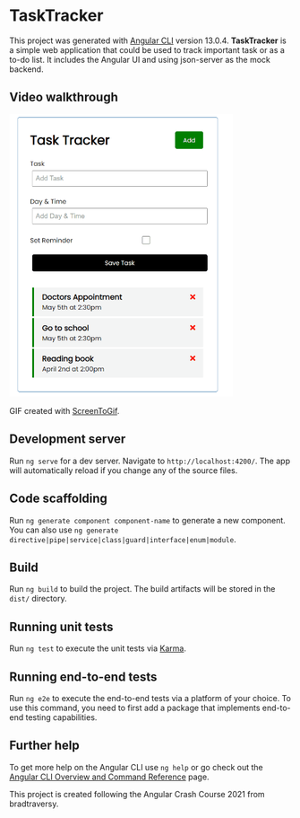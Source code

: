 # TaskTracker

This project was generated with [Angular CLI](https://github.com/angular/angular-cli) version 13.0.4.
**TaskTracker** is a simple web application that could be used to track important task or as a to-do list. It includes the Angular UI and using json-server as the mock backend.

## Video walkthrough

<img src='https://github.com/Amynnct/Angular-Task-Tracker/blob/master/walk-through.gif' title='Video Walkthrough' width='399' alt='Video Walkthrough' />

GIF created with [ScreenToGif](http://www.screentogif.com/).

## Development server

Run `ng serve` for a dev server. Navigate to `http://localhost:4200/`. The app will automatically reload if you change any of the source files.

## Code scaffolding

Run `ng generate component component-name` to generate a new component. You can also use `ng generate directive|pipe|service|class|guard|interface|enum|module`.

## Build

Run `ng build` to build the project. The build artifacts will be stored in the `dist/` directory.

## Running unit tests

Run `ng test` to execute the unit tests via [Karma](https://karma-runner.github.io).

## Running end-to-end tests

Run `ng e2e` to execute the end-to-end tests via a platform of your choice. To use this command, you need to first add a package that implements end-to-end testing capabilities.

## Further help

To get more help on the Angular CLI use `ng help` or go check out the [Angular CLI Overview and Command Reference](https://angular.io/cli) page.

This project is created following the Angular Crash Course 2021 from bradtraversy.
